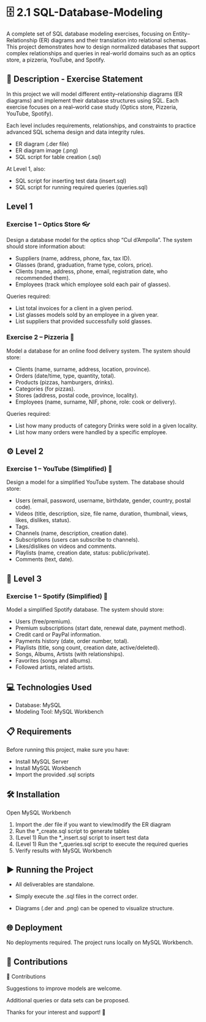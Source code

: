  # 🗄️ 2.1 SQL-Database-Modeling

A complete set of SQL database modeling exercises, focusing on Entity–Relationship (ER) diagrams and their translation into relational schemas. This project demonstrates how to design normalized databases that support complex relationships and queries in real-world domains such as an optics store, a pizzeria, YouTube, and Spotify.

## 📄 Description - Exercise Statement
In this project we will model different entity–relationship diagrams (ER diagrams) and implement their database structures using SQL. Each exercise focuses on a real–world case study (Optics store, Pizzeria, YouTube, Spotify).

Each level includes requirements, relationships, and constraints to practice advanced SQL schema design and data integrity rules.

- ER diagram (.der file)
- ER diagram image (.png)
- SQL script for table creation (.sql)

At Level 1, also:
- SQL script for inserting test data (insert.sql)
- SQL script for running required queries (queries.sql)

##  Level 1

### Exercise 1 – Optics Store 👓
Design a database model for the optics shop “Cul d’Ampolla”.
The system should store information about:

- Suppliers (name, address, phone, fax, tax ID).
- Glasses (brand, graduation, frame type, colors, price).
- Clients (name, address, phone, email, registration date, who recommended them).
- Employees (track which employee sold each pair of glasses).

Queries required:
- List total invoices for a client in a given period.
- List glasses models sold by an employee in a given year.
- List suppliers that provided successfully sold glasses.
### Exercise 2 – Pizzeria 🍕
Model a database for an online food delivery system.
The system should store:
- Clients (name, surname, address, location, province).
- Orders (date/time, type, quantity, total).
- Products (pizzas, hamburgers, drinks).
- Categories (for pizzas).
- Stores (address, postal code, province, locality).
- Employees (name, surname, NIF, phone, role: cook or delivery).

Queries required:
- List how many products of category Drinks were sold in a given locality.
- List how many orders were handled by a specific employee.

## ⚙️ Level 2
### Exercise 1 – YouTube (Simplified) 🎦
Design a model for a simplified YouTube system.
The database should store:
- Users (email, password, username, birthdate, gender, country, postal code).
- Videos (title, description, size, file name, duration, thumbnail, views, likes, dislikes, status).
- Tags.
- Channels (name, description, creation date).
- Subscriptions (users can subscribe to channels).
- Likes/dislikes on videos and comments.
- Playlists (name, creation date, status: public/private).
- Comments (text, date).

## 📱 Level 3
### Exercise 1 – Spotify (Simplified) 🎵
Model a simplified Spotify database.
The system should store:
- Users (free/premium).
- Premium subscriptions (start date, renewal date, payment method).
- Credit card or PayPal information.
- Payments history (date, order number, total).
- Playlists (title, song count, creation date, active/deleted).
- Songs, Albums, Artists (with relationships).
- Favorites (songs and albums).
- Followed artists, related artists.

## 💻 Technologies Used
- Database: MySQL
- Modeling Tool: MySQL Workbench

## 📋 Requirements
Before running this project, make sure you have:

- Install MySQL Server
- Install MySQL Workbench
- Import the provided .sql scripts

## 🛠️ Installation

Open MySQL Workbench

1. Import the .der file if you want to view/modify the ER diagram
2. Run the *_create.sql script to generate tables
3. (Level 1) Run the *_insert.sql script to insert test data
4. (Level 1) Run the *_queries.sql script to execute the required queries
5. Verify results with MySQL Workbench

## ▶️ Running the Project

- All deliverables are standalone.

- Simply execute the .sql files in the correct order.

- Diagrams (.der and .png) can be opened to visualize structure.

## 🌐 Deployment

No deployments required.
The project runs locally on MySQL Workbench.

## 🤝 Contributions

🤝 Contributions

Suggestions to improve models are welcome.

Additional queries or data sets can be proposed.


Thanks for your interest and support! 🚀
